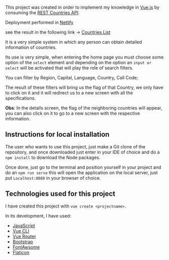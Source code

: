 This project was created in order to implement my knowledge in [Vue.js](https://vuejs.org/) by consuming the [REST Countries API](https://restcountries.eu/#api-endpoints-code).

Deployment performed in [Netlify](https://www.netlify.com/)

see the result in the following link -> [Countries List](https://countrieslist.netlify.app)

It is a very simple system in which any person can obtain detailed information of countries.

Its use is very simple, when entering the home page you must choose some option of the `select` element and depending on the option an `input or select` will be activated that will play the role of search filters.

You can filter by Region, Capital, Language, Country, Call Code;

The result of these filters will bring us the flag of that Country, we only have to click on it and it will redirect us to a new screen with all the specifications.

**Obs**: In the details screen, the flag of the neighboring countries will appear, you can also click on it to go to a new screen with the respective information.

## Instructions for local installation

The user who wants to use this project, just make a Git clone of the repository, and once downloaded just enter in your IDE of choice and do a `npm install` to download the Node packages.

Once done, just go to the terminal and position yourself in your project and do an `npm run serve` this will open the application on the local server, just put `Localhost:8080` in your browser of choice.

## Technologies used for this project

I have created this project with `vue create <projectname>`.

In its development, I have used:
- [JavaScript](https://www.javascript.com/)
- [Vue CLI](https://cli.vuejs.org/)
- [Vue Router](https://router.vuejs.org/)
- [Bootstrap](https://getbootstrap.com/docs/5.0/getting-started/introduction/)
- [FontAwsome](https://fontawesome.com/icons)
- [Flaticon](https://www.flaticon.com/)
